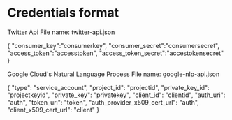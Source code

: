 # Credentials format

Twitter Api
File name: twitter-api.json

{
"consumer_key":"consumerkey",
"consumer_secret":"consumersecret",
"access_token":"accesstoken",
"access_token_secret":"accestokensecret"
}


Google Cloud's Natural Language Process
File name: google-nlp-api.json

{
  "type": "service_account",
  "project_id": "projectid",
  "private_key_id": "projectkeyid",
  "private_key": "privatekey",
  "client_id": "clientid",
  "auth_uri": "auth",
  "token_uri": "token",
  "auth_provider_x509_cert_url": "auth",
  "client_x509_cert_url": "client"
}